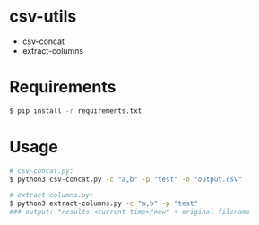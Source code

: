 # csv-utils
- csv-concat
- extract-columns

# Requirements
```bash
$ pip install -r requirements.txt
```

# Usage

```bash
# csv-concat.py:
$ python3 csv-concat.py -c "a,b" -p "test" -o "output.csv"

# extract-columns.py:
$ python3 extract-columns.py -c "a,b" -p "test"
### output: "results-<current time>/new" + original filename
```
